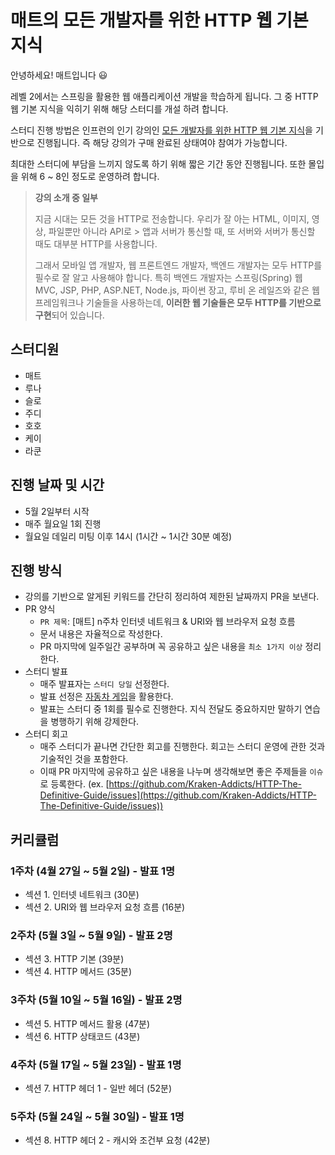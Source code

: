 # 매트의 모든 개발자를 위한 HTTP 웹 기본 지식

안녕하세요! 매트입니다 😃

레벨 2에서는 스프링을 활용한 웹 애플리케이션 개발을 학습하게 됩니다. 그 중 HTTP 웹 기본 지식을 익히기 위해 해당 스터디를 개설 하려 합니다.

스터디 진행 방법은 인프런의 인기 강의인 [모든 개발자를 위한 HTTP 웹 기본 지식](https://www.inflearn.com/course/http-%EC%9B%B9-%EB%84%A4%ED%8A%B8%EC%9B%8C%ED%81%AC)을 기반으로 진행됩니다. 즉 해당 강의가 구매 완료된 상태여야 참여가 가능합니다.

최대한 스터디에 부담을 느끼지 않도록 하기 위해 짧은 기간 동안 진행됩니다. 또한 몰입을 위해 6 ~ 8인 정도로 운영하려 합니다.

> **강의 소개 중 일부**
>
> 지금 시대는 모든 것을 HTTP로 전송합니다. 우리가 잘 아는 HTML, 이미지, 영상, 파일뿐만 아니라 API로 > 앱과 서버가 통신할 때, 또 서버와 서버가 통신할 때도 대부분 HTTP를 사용합니다. 
> 
> 그래서 모바일 앱 개발자, 웹 프론트엔드 개발자, 백엔드 개발자는 모두 HTTP를 필수로 잘 알고 사용해야 합니다. 특히 백엔드 개발자는 스프링(Spring) 웹 MVC, JSP, PHP, ASP.NET, Node.js, 파이썬 장고, 루비 온 레일즈와 같은 웹 프레임워크나 기술들을 사용하는데, **이러한 웹 기술들은 모두 HTTP를 기반으로 구현**되어 있습니다.
> 

## 스터디원

- 매트
- 루나
- 슬로
- 주디
- 호호
- 케이
- 라쿤

## 진행 날짜 및 시간

- 5월 2일부터 시작
- 매주 월요일 1회 진행
- 월요일 데일리 미팅 이후 14시 (1시간 ~ 1시간 30분 예정)

## 진행 방식

- 강의를 기반으로 알게된 키워드를 간단히 정리하여 제한된 날짜까지 PR을 보낸다.
- PR 양식
    - `PR 제목`: [매트] n주차 인터넷 네트워크 & URI와 웹 브라우저 요청 흐름
    - 문서 내용은 자율적으로 작성한다.
    - PR 마지막에 일주일간 공부하며 꼭 공유하고 싶은 내용을 `최소 1가지 이상` 정리한다.
- 스터디 발표
    - 매주 발표자는 `스터디 당일` 선정한다.
    - 발표 선정은 [자동차 게임](https://sunhpark42.github.io/javascript-racingcar/)을 활용한다.
    - 발표는 스터디 중 1회를 필수로 진행한다. 지식 전달도 중요하지만 말하기 연습을 병행하기 위해 강제한다.
- 스터디 회고
    - 매주 스터디가 끝나면 간단한 회고를 진행한다. 회고는 스터디 운영에 관한 것과 기술적인 것을 포함한다.
    - 이때 PR 마지막에 공유하고 싶은 내용을 나누며 생각해보면 좋은 주제들을 `이슈`로 등록한다. (ex. [https://github.com/Kraken-Addicts/HTTP-The-Definitive-Guide/issues](https://github.com/Kraken-Addicts/HTTP-The-Definitive-Guide/issues))

## 커리큘럼

### 1주차 (4월 27일 ~ 5월 2일) - 발표 1명

- 섹션 1. 인터넷 네트워크 (30분)
- 섹션 2. URI와 웹 브라우저 요청 흐름 (16분)

### 2주차 (5월 3일 ~ 5월 9일) - 발표 2명

- 섹션 3. HTTP 기본 (39분)
- 섹션 4. HTTP 메서드 (35분)

### 3주차 (5월 10일 ~ 5월 16일) - 발표 2명

- 섹션 5. HTTP 메서드 활용 (47분)
- 섹션 6. HTTP 상태코드 (43분)

### 4주차 (5월 17일 ~ 5월 23일) - 발표 1명

- 섹션 7. HTTP 헤더 1 - 일반 헤더 (52분)

### 5주차 (5월 24일 ~ 5월 30일) - 발표 1명

- 섹션 8. HTTP 헤더 2 - 캐시와 조건부 요청 (42분)